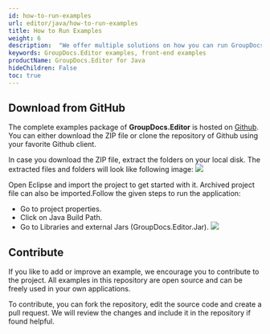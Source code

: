 ```yaml
---
id: how-to-run-examples
url: editor/java/how-to-run-examples
title: How to Run Examples
weight: 6
description:  "We offer multiple solutions on how you can run GroupDocs.Editor examples, by building your own or using our back-end or front-end Java examples out-of-the-box."
keywords: GroupDocs.Editor examples, front-end examples
productName: GroupDocs.Editor for Java
hideChildren: False
toc: true
---
```

## Download from GitHub

The complete examples package of **GroupDocs.Editor** is hosted on [Github](https://github.com/groupdocs-editor/GroupDocs.Editor-for-Java). You can either download the ZIP file or clone the repository of Github using your favorite Github client.

In case you download the ZIP file, extract the folders on your local disk. The extracted files and folders will look like following image:
![](https://github.com/groupdocs-editor/GroupDocs.Editor-for-Java/blob/master/Examples/Data/Screenshots/folder.JPG?raw=true)

Open Eclipse and import the project to get started with it. Archived project file can also be imported.Follow the given steps to run the application:

* Go to project properties.
* Click on Java Build Path.
* Go to Libraries and external Jars (GroupDocs.Editor.Jar).
![](https://github.com/groupdocs-editor/GroupDocs.Editor-for-Java/blob/master/Examples/Data/Screenshots/eclipse.JPG?raw=true)

## Contribute

If you like to add or improve an example, we encourage you to contribute to the project. All examples in this repository are open source and can be freely used in your own applications.

To contribute, you can fork the repository, edit the source code and create a pull request. We will review the changes and include it in the repository if found helpful.
